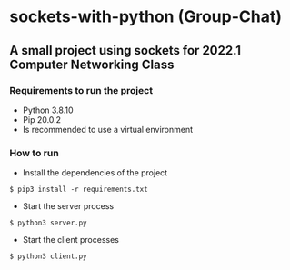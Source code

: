 # sockets-with-python (Group-Chat)
## A small project using sockets for 2022.1 Computer Networking Class

### Requirements to run the project
- Python 3.8.10
- Pip 20.0.2
- Is recommended to use a virtual environment

### How to run
- Install the dependencies of the project
```s:
$ pip3 install -r requirements.txt
```
- Start the server process
```s:
$ python3 server.py
```
- Start the client processes
```s:
$ python3 client.py
```